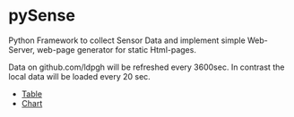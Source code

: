 # pySense
Python Framework to collect Sensor Data and implement simple Web-Server, web-page generator for static Html-pages.

Data on github.com/ldpgh will be refreshed every 3600sec. In contrast the local data will be loaded every 20 sec.

- [Table](http://htmlpreview.github.io/?https://github.com/ldpgh/pySense/blob/master/Funksensoren_Table_icon.html)
- [Chart](http://htmlpreview.github.io/?https://github.com/ldpgh/pySense/blob/master/Funksensoren_Charts_icon.html)
